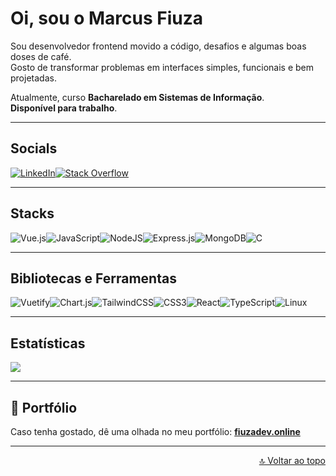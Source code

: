 #  Oi, sou o Marcus Fiuza
Sou desenvolvedor frontend movido a código, desafios e algumas boas doses de café.  
Gosto de transformar problemas em interfaces simples, funcionais e bem projetadas.  

Atualmente, curso **Bacharelado em Sistemas de Informação**.  
 **Disponível para trabalho**.  

---

##  Socials
[![LinkedIn](https://img.shields.io/badge/LinkedIn-%230077B5.svg?style=for-the-badge&logo=linkedin&logoColor=white)](https://www.linkedin.com/in/devfiuza/)[![Stack Overflow](https://img.shields.io/badge/-Stackoverflow-FE7A16?style=for-the-badge&logo=stack-overflow&logoColor=white)](https://stackoverflow.com/users/31206070/dev-fiuza)  

---

##  Stacks
![Vue.js](https://img.shields.io/badge/vuejs-%2335495e.svg?style=for-the-badge&logo=vuedotjs&logoColor=%234FC08D)![JavaScript](https://img.shields.io/badge/javascript-%23323330.svg?style=for-the-badge&logo=javascript&logoColor=%23F7DF1E)![NodeJS](https://img.shields.io/badge/node.js-6DA55F?style=for-the-badge&logo=node.js&logoColor=white)![Express.js](https://img.shields.io/badge/express.js-%23404d59.svg?style=for-the-badge&logo=express&logoColor=%2361DAFB)![MongoDB](https://img.shields.io/badge/MongoDB-%234ea94b.svg?style=for-the-badge&logo=mongodb&logoColor=white)![C](https://img.shields.io/badge/C-%2300599C.svg?style=for-the-badge&logo=c&logoColor=white)  

---

##  Bibliotecas e Ferramentas
![Vuetify](https://img.shields.io/badge/Vuetify-1867C0?style=for-the-badge&logo=vuetify&logoColor=AEDDFF)![Chart.js](https://img.shields.io/badge/chart.js-F5788D.svg?style=for-the-badge&logo=chart.js&logoColor=white)![TailwindCSS](https://img.shields.io/badge/tailwindcss-%2338B2AC.svg?style=for-the-badge&logo=tailwind-css&logoColor=white)![CSS3](https://img.shields.io/badge/css3-%231572B6.svg?style=for-the-badge&logo=css3&logoColor=white)![React](https://img.shields.io/badge/react-%2320232a.svg?style=for-the-badge&logo=react&logoColor=%2361DAFB)![TypeScript](https://img.shields.io/badge/typescript-%23007ACC.svg?style=for-the-badge&logo=typescript&logoColor=white)![Linux](https://img.shields.io/badge/Linux-FCC624?style=for-the-badge&logo=linux&logoColor=black)  

---

##  Estatísticas
![](https://github-readme-stats.vercel.app/api/top-langs/?username=Fiuza3&theme=dark&hide_border=true&include_all_commits=true&count_private=true&layout=compact)  

---

## 🌟 Portfólio
Caso tenha gostado, dê uma olhada no meu portfólio: **[fiuzadev.online](https://fiuzadev.online)**  

---

<p align="right"><a href="#-oi-sou-o-marcus-fiuza">🔝 Voltar ao topo</a></p>
